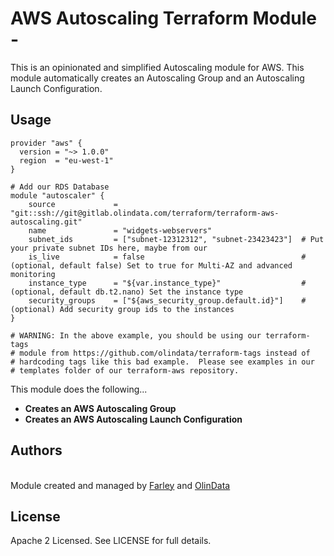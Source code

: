 AWS Autoscaling Terraform Module -
========================

This is an opinionated and simplified Autoscaling module for AWS.  This module automatically creates an Autoscaling Group and an Autoscaling Launch Configuration.

Usage
-----

```hcl
provider "aws" {
  version = "~> 1.0.0"
  region  = "eu-west-1"
}

# Add our RDS Database
module "autoscaler" {
    source             = "git::ssh://git@gitlab.olindata.com/terraform/terraform-aws-autoscaling.git"
    name               = "widgets-webservers"
    subnet_ids         = ["subnet-12312312", "subnet-23423423"]  # Put your private subnet IDs here, maybe from our
    is_live            = false                                   # (optional, default false) Set to true for Multi-AZ and advanced monitoring
    instance_type      = "${var.instance_type}"                  # (optional, default db.t2.nano) Set the instance type
    security_groups    = ["${aws_security_group.default.id}"]    # (optional) Add security group ids to the instances
}

# WARNING: In the above example, you should be using our terraform-tags
# module from https://github.com/olindata/terraform-tags instead of
# hardcoding tags like this bad example.  Please see examples in our
# templates folder of our terraform-aws repository.
```

This module does the following...

* **Creates an AWS Autoscaling Group**
* **Creates an AWS Autoscaling Launch Configuration**

Authors
-------

<br/>Module created and managed by [Farley](https://github.com/andrewfarley) and [OlinData](https://olindata.com/)

License
-------

Apache 2 Licensed. See LICENSE for full details.
